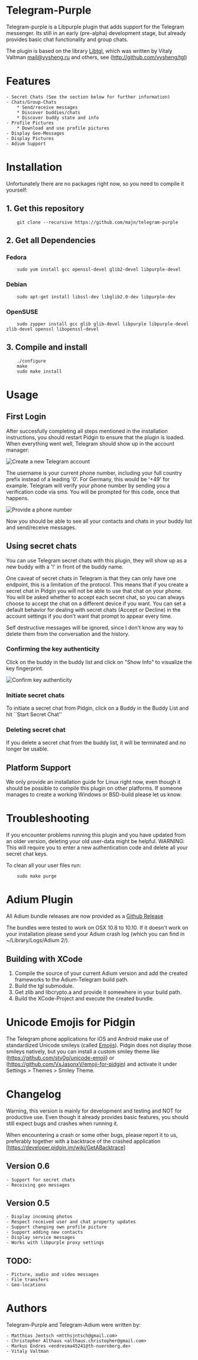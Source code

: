 Telegram-Purple
===============

Telegram-purple is a Libpurple plugin that adds support for the Telegram messenger. Its still in an early (pre-alpha) development stage, but already provides basic chat functionality and group chats.

The plugin is based on the library [Libtgl](https://github.com/vysheng/tgl), which was written by Vitaly Valtman <mail@vysheng.ru> and others, see (http://github.com/vysheng/tgl)

# Features

    - Secret Chats (See the section below for further information)
    - Chats/Group-Chats
        * Send/receive messages
        * Discover buddies/chats
        * Discover buddy state and info
    - Profile Pictures
        * Download and use profile pictures
    - Display Geo-Messages
    - Display Pictures
    - Adium Support


# Installation

Unfortunately there are no packages right now, so you need to compile it yourself:

## 1. Get this repository


        git clone --recursive https://github.com/majn/telegram-purple


## 2. Get all Dependencies


### Fedora

        sudo yum install gcc openssl-devel glib2-devel libpurple-devel


### Debian

        sudo apt-get install libssl-dev libglib2.0-dev libpurple-dev


### OpenSUSE

        sudo zypper install gcc glib glib-devel libpurple libpurple-devel zlib-devel openssl libopenssl-devel


## 3. Compile and install

        ./configure
        make
        sudo make install


# Usage

## First Login

After succesfully completing all steps mentioned in the installation instructions, you should restart Pidgin to ensure that the plugin is loaded. When everything went well, Telegram should show up in the account manager:

![Create a new Telegram account](http://h2079792.stratoserver.net/telegram-purple/res/install-1.png)

The username is your current phone number, including your full country prefix instead of a leading '0'. For Germany, this would be '+49' for example. Telegram will verify your phone number by sending you a verification code via sms. You will be prompted for this code, once that happens.

![Provide a phone number](http://h2079792.stratoserver.net/telegram-purple/res/install-2.png)
 
Now you should be able to see all your contacts and chats in your buddy list and send/receive messages.

## Using secret chats

You can use Telegram secret chats with this plugin, they will show up as a new buddy with a '!' in front of the buddy name.

One caveat of secret chats in Telegram is that they can only have one endpoint, this is a limitation of the protocol. This means that if you create a secret chat in Pidgin you will not be able to use that chat on your phone. You will be asked whether to accept each secret chat, so you can always choose to accept the chat on a different device if you want. You can set a default behavior for dealing with secret chats (Accept or Decline) in the account settings if you don't want that prompt to appear every time.

Self destructive messages will be ignored, since I don't know any way to delete them from the conversation and the history.

### Confirming the key authenticity

Click on the buddy in the buddy list and click on "Show Info" to visualize the key fingerprint.  

![Confirm key authenticity](http://h2079792.stratoserver.net/telegram-purple/res/key.png)

### Initiate secret chats

To initiate a secret chat from Pidgin, click on a Buddy in the Buddy List and hit ``Start Secret Chat''

### Deleting secret chat

If you delete a secret chat from the buddy list, it will be terminated and no longer be usable.


## Platform Support

We only provide an installation guide for Linux right now, even though it should be possible to compile this plugin on other platforms. If someone manages to create a working Windows or BSD-build please let us know.



# Troubleshooting

If you encounter problems running this plugin and you have updated from an older version,
deleting your old user-data might be helpful. WARNING: This will require you to enter a new authentication
code and delete all your secret chat keys.

To clean all your user files run:


        sudo make purge


# Adium Plugin

All Adium bundle releases are now provided as a [Github Release](https://github.com/majn/telegram-purple/releases)

The bundles were tested to work on OSX 10.8 to 10.10. If it doesn't work on your installation
please send your Adium crash log (which you can find in ~/Library/Logs/Adium 2/).

## Building with XCode

1. Compile the source of your current Adium version and add the created frameworks to the Adium-Telegram build path.
2. Build the tgl submodule.
2. Get zlib and libcrypto.a and provide it somewhere in your build path.
3. Build the XCode-Project and execute the created bundle.


# Unicode Emojis for Pidgin

The Telegram phone applications for iOS and Android make use of standardized Unicode smileys (called [Emojis](https://en.wikipedia.org/wiki/Emoji)). Pidgin
does not display those smileys natively, but you can install a custom smiley theme like (https://github.com/stv0g/unicode-emoji) or (https://github.com/VxJasonxV/emoji-for-pidgin) and activate it under Settings > Themes > Smiley Theme.


# Changelog

Warning, this version is mainly for development and testing and NOT for productive use. Even though it already provides basic features, you should still expect bugs and crashes when running it.

When encountering a crash or some other bugs, please report it to us, preferably together with a backtrace of the crashed application [https://developer.pidgin.im/wiki/GetABacktrace]

## Version 0.6

    - Support for secret chats 
    - Receiving geo messages

## Version 0.5

    - Display incoming photos
    - Respect received user and chat property updates
    - Support changing own profile picture
    - Support adding new contacts
    - Display service messages
    - Works with libpurple proxy settings

## TODO:

    - Picture, audio and video messages
    - File transfers
    - Geo-locations




# Authors

Telegram-Purple and Telegram-Adium were written by:

    - Matthias Jentsch <mtthsjntsch@gmail.com>
    - Christopher Althaus <althaus.christopher@gmail.com>
    - Markus Endres <endresma45241@th-nuernberg.de>
    - Vitaly Valtman
